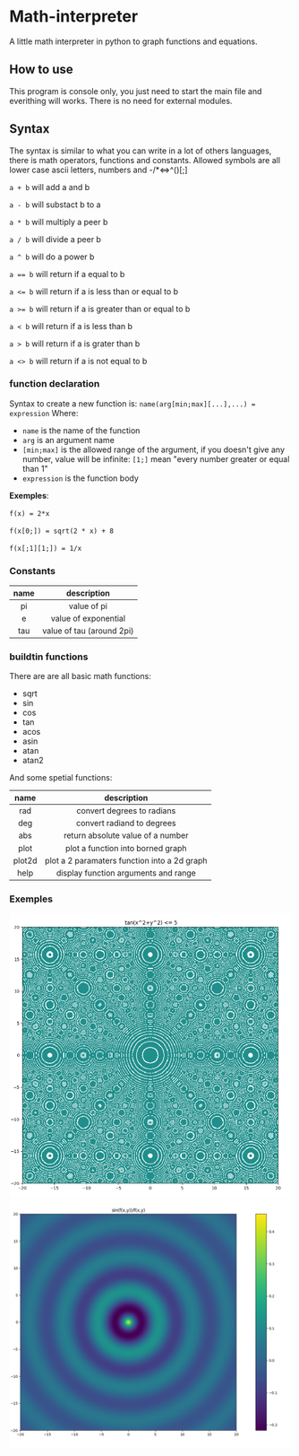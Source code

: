 # Math-interpreter
A little math interpreter in python to graph functions and equations.

## How to use
This program is console only, you just need to start the main file and everithing will works. There is no need for external modules.

## Syntax
The syntax is similar to what you can write in a lot of others languages, there is math operators, functions and constants.
Allowed symbols are all lower case ascii letters, numbers and -/*<=>^()[;]

`a + b` will add a and b

`a - b` will substact b to a

`a * b` will multiply a peer b

`a / b` will divide a peer b

`a ^ b` will do a power b

`a == b` will return if a equal to b

`a <= b` will return if a is less than or equal to b

`a >= b` will return if a is greater than or equal to b

`a < b` will return if a is less than b

`a > b` will return if a is grater than b

`a <> b` will return if a is not equal to b

### function declaration
Syntax to create a new function is:
`name(arg[min;max][...],...) = expression`
Where:
- `name` is the name of the function
- `arg` is an argument name
- `[min;max]` is the allowed range of the argument, if you doesn't give any number, value will be infinite: `[1;]` mean "every number greater or equal than 1"
- `expression` is the function body

**Exemples**:

`f(x) = 2*x`

`f(x[0;]) = sqrt(2 * x) + 8`

`f(x[;1][1;]) = 1/x`

### Constants
|name|description|
|:--:|:---------:|
|pi|value of pi|
|e|value of exponential|
|tau|value of tau (around 2pi)|

### buildtin functions
There are are all basic math functions:
- sqrt
- sin
- cos
- tan
- acos
- asin
- atan
- atan2

And some spetial functions:

|name|description|
|:--:|:---------:|
|rad| convert degrees to radians|
|deg| convert radiand to degrees|
|abs| return absolute value of a number|
|plot| plot a function into borned graph|
|plot2d| plot a 2 paramaters function into a 2d graph|
|help| display function arguments and range |

### Exemples
![graph of tan(x^2+y^2) <= 5](https://github.com/Robotechnic/math-interpreter/raw/master/images/tan(x%5E2%2By%5E2)%3C%3D5.png)
![graph of sin(R)/R](https://github.com/Robotechnic/math-interpreter/raw/master/images/sin(R)%7CR.png)
